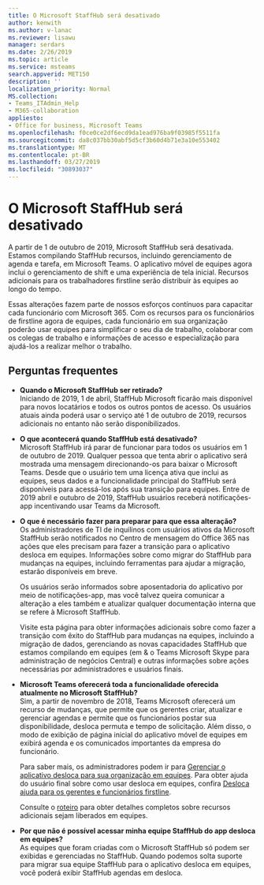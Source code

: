```yaml
---
title: O Microsoft StaffHub será desativado
author: kenwith
ms.author: v-lanac
ms.reviewer: lisawu
manager: serdars
ms.date: 2/26/2019
ms.topic: article
ms.service: msteams
search.appverid: MET150
description: ''
localization_priority: Normal
MS.collection:
- Teams_ITAdmin_Help
- M365-collaboration
appliesto:
- Office for business, Microsoft Teams
ms.openlocfilehash: f0ce0ce2df6ecd9da1ead976ba9f03985f5511fa
ms.sourcegitcommit: da8c037bb30abf5d5cf3b60d4b71e3a10e553402
ms.translationtype: MT
ms.contentlocale: pt-BR
ms.lasthandoff: 03/27/2019
ms.locfileid: "30893037"
---
```

# <a name="microsoft-staffhub-to-be-retired"></a>O Microsoft StaffHub será desativado

A partir de 1 de outubro de 2019, Microsoft StaffHub será desativada. Estamos compilando StaffHub recursos, incluindo gerenciamento de agenda e tarefa, em Microsoft Teams. O aplicativo móvel de equipes agora inclui o gerenciamento de shift e uma experiência de tela inicial. Recursos adicionais para os trabalhadores firstline serão distribuir às equipes ao longo do tempo. 

Essas alterações fazem parte de nossos esforços contínuos para capacitar cada funcionário com Microsoft 365. Com os recursos para os funcionários de firstline agora de equipes, cada funcionário em sua organização poderão usar equipes para simplificar o seu dia de trabalho, colaborar com os colegas de trabalho e informações de acesso e especialização para ajudá-los a realizar melhor o trabalho.

## <a name="frequently-asked-questions"></a>Perguntas frequentes

- **Quando o Microsoft StaffHub ser retirado?**<br> Iniciando de 2019, 1 de abril, StaffHub Microsoft ficarão mais disponível para novos locatários e todos os outros pontos de acesso. Os usuários atuais ainda poderá usar o serviço até 1 de outubro de 2019, recursos adicionais no entanto não serão disponibilizados.

- **O que acontecerá quando StaffHub está desativado?**<br>Microsoft StaffHub irá parar de funcionar para todos os usuários em 1 de outubro de 2019. Qualquer pessoa que tenta abrir o aplicativo será mostrada uma mensagem direcionando-os para baixar o Microsoft Teams. Desde que o usuário tem uma licença ativa que inclui as equipes, seus dados e a funcionalidade principal do StaffHub será disponíveis para acessá-los após sua transição para equipes.
Entre de 2019 abril e outubro de 2019, StaffHub usuários receberá notificações-app incentivando usar Teams da Microsoft.

- **O que é necessário fazer para preparar para que essa alteração?**<br>Os administradores de TI de inquilinos com usuários ativos da Microsoft StaffHub serão notificados no Centro de mensagem do Office 365 nas ações que eles precisam para fazer a transição para o aplicativo desloca em equipes. Informações sobre como migrar do StaffHub para mudanças na equipes, incluindo ferramentas para ajudar a migração, estarão disponíveis em breve.

    Os usuários serão informados sobre aposentadoria do aplicativo por meio de notificações-app, mas você talvez queira comunicar a alteração a eles também e atualizar qualquer documentação interna que se refere à Microsoft StaffHub.

    Visite esta página para obter informações adicionais sobre como fazer a transição com êxito do StaffHub para mudanças na equipes, incluindo a migração de dados, gerenciando as novas capacidades StaffHub que estamos compilando em equipes (em & o Teams Microsoft Skype para administração de negócios Central) e outras informações sobre ações necessárias por administradores e usuários finais.

- **Microsoft Teams oferecerá toda a funcionalidade oferecida atualmente no Microsoft StaffHub?**<br>Sim, a partir de novembro de 2018, Teams Microsoft oferecerá um recurso de mudanças, que permite que os gerentes criar, atualizar e gerenciar agendas e permite que os funcionários postar sua disponibilidade, desloca permuta e tempo de solicitação. Além disso, o modo de exibição de página inicial do aplicativo móvel de equipes em exibirá agenda e os comunicados importantes da empresa do funcionário. 

    Para saber mais, os administradores podem ir para [Gerenciar o aplicativo desloca para sua organização em equipes](manage-the-shifts-app-for-your-organization-in-teams.md). Para obter ajuda do usuário final sobre como usar desloca em equipes, confira [Desloca ajuda para os gerentes e funcionários firstline](https://support.office.com/article/apps-and-services-cc1fba57-9900-4634-8306-2360a40c665b). 

    Consulte o [roteiro](https://www.microsoft.com/microsoft-365/roadmap?filters=) para obter detalhes completos sobre recursos adicionais sejam liberados em equipes.

- **Por que não é possível acessar minha equipe StaffHub do app desloca em equipes?**<br>As equipes que foram criadas com o Microsoft StaffHub só podem ser exibidas e gerenciadas no StaffHub. Quando podemos solta suporte para migrar sua equipe StaffHub para o aplicativo desloca em equipes, você poderá exibir StaffHub agendas em desloca. 
